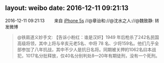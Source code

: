 layout: weibo
date: 2016-12-11 09:21:13
---
<meta name="referrer" content="no-referrer" />

2016-12-11 09:21:13  &nbsp;&nbsp;&nbsp;&nbsp;&nbsp;&nbsp; 来自 <a href="sinaweibo://customweibosource" rel="nofollow">iPhone 5s</a>
//@章诒和://@沈水之人://@魏致静: 转发微博
>  @铁肩道义妙手文: 【告诉小粉红：谁是汉奸】1949 年后枪杀了242名民国高级将领，其中上将与辛亥元老5名、中将 78 名、少将159名。他们几乎全部参加了八年抗战，其中不少人是抗日名将。同期被关押的1062名曰本战犯，1017名分批释放，仅40名分别判处8—20年有期徒刑，没有一个死刑。 ​​​
